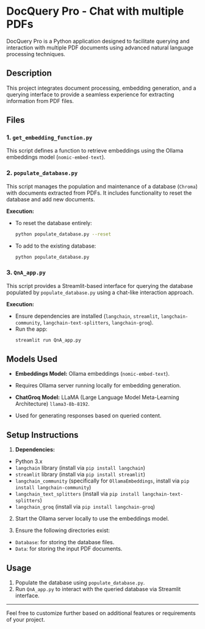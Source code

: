 # DocQuery Pro - Chat with multiple PDFs

DocQuery Pro is a Python application designed to facilitate querying and interaction with multiple PDF documents using advanced natural language processing techniques.

## Description

This project integrates document processing, embedding generation, and a querying interface to provide a seamless experience for extracting information from PDF files.

## Files

### 1. `get_embedding_function.py`

This script defines a function to retrieve embeddings using the Ollama embeddings model (`nomic-embed-text`).

### 2. `populate_database.py`

This script manages the population and maintenance of a database (`Chroma`) with documents extracted from PDFs. It includes functionality to reset the database and add new documents.

**Execution:**
- To reset the database entirely:
  ```bash
  python populate_database.py --reset
- To add to the existing database:
  ```bash
  python populate_database.py

### 3. `QnA_app.py`

This script provides a Streamlit-based interface for querying the database populated by `populate_database.py` using a chat-like interaction approach.

**Execution:**
- Ensure dependencies are installed (`langchain`, `streamlit`, `langchain-community`, `langchain-text-splitters`, `langchain-groq`).
- Run the app:
  ```bash
  streamlit run QnA_app.py

## Models Used

- **Embeddings Model:** Ollama embeddings (`nomic-embed-text`).
- Requires Ollama server running locally for embedding generation.

- **ChatGroq Model:** LLaMA (Large Language Model Meta-Learning Architecture) `llama3-8b-8192`.
- Used for generating responses based on queried content.

## Setup Instructions

1. **Dependencies:**
 - Python 3.x
 - `langchain` library (install via `pip install langchain`)
 - `streamlit` library (install via `pip install streamlit`)
 - `langchain_community` (specifically for `OllamaEmbeddings`, install via `pip install langchain-community`)
 - `langchain_text_splitters` (install via `pip install langchain-text-splitters`)
 - `langchain_groq` (install via `pip install langchain-groq`)

2. Start the Ollama server locally to use the embeddings model.

3. Ensure the following directories exist:
 - `Database`: for storing the database files.
 - `Data`: for storing the input PDF documents.

## Usage

1. Populate the database using `populate_database.py`.
2. Run `QnA_app.py` to interact with the queried database via Streamlit interface.

---

Feel free to customize further based on additional features or requirements of your project.


